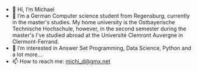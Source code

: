 - 👋 Hi, I’m Michael
- 👀 I’m a German Computer science student from Regensburg, currently in the master's studies. My home university is the Ostbayerische Technische Hochschule, however, in the second semester during the master's I've studied abroad at the Université Clemront Auvergne in Clermont-Ferrand.
- 🌱 I’m interested in Answer Set Programming, Data Science, Python and a lot more...
- 📫 How to reach me: michi_d@gmx.net

<!---
dim35216/dim35216 is a ✨ special ✨ repository because its `README.md` (this file) appears on your GitHub profile.
You can click the Preview link to take a look at your changes.
--->
